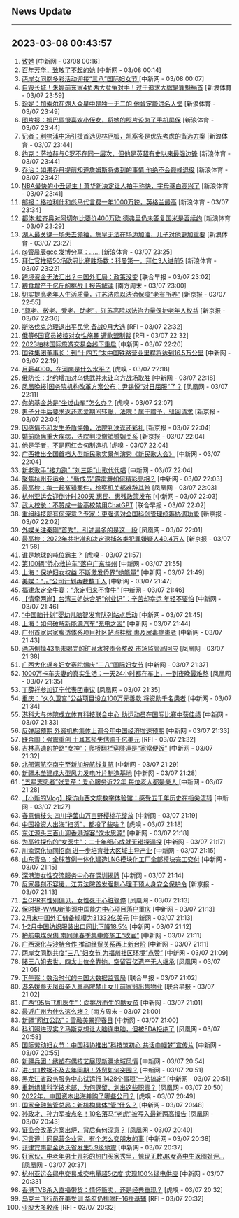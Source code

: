 ## News Update
---
2023-03-08 00:43:57
---
1. <a target="_blank" href="http://www.chinanews.com//chuangyi/2023/03-08/9967410.shtml">致她</a> [中新网 - 03/08 00:16]
2. <a target="_blank" href="http://www.chinanews.com//shipin/cns/2023/03-08/news953254.shtml">百年芳华，致敬了不起的她</a> [中新网 - 03/08 00:14]
3. <a target="_blank" href="http://www.chinanews.com//shipin/cns-d/2023/03-08/news953252.shtml">两岸女同胞多彩活动迎接“三八”国际妇女节 </a> [中新网 - 03/08 00:07]
4. <a target="_blank" href="https://k.sina.cn/article_3181157500_mbd9c9c7c00101muuo.html?from=sports&subch=vollyball">自毁长城！朱婷前东家4负两大竞争对手！过于追求大牌是罪魁祸首</a> [新浪体育 - 03/07 23:59]
5. <a target="_blank" href="https://k.sina.cn/article_2018499075_784fda0302001m12f.html?from=sports&subch=osport">珍妮：加索尔在湖人众星中是独一无二的 他肯定能进名人堂</a> [新浪体育 - 03/07 23:49]
6. <a target="_blank" href="https://k.sina.cn/article_2018499075_784fda0302001m12d.html?from=sports&subch=osport">图片报：姆巴佩很喜欢小侄女，将她的照片设为了手机屏保</a> [新浪体育 - 03/07 23:44]
7. <a target="_blank" href="https://k.sina.cn/article_2018499075_784fda0302001m12b.html?from=sports&subch=osport">记者：利物浦中场引援首选贝林厄姆，凯塞多是优先考虑的备选方案</a> [新浪体育 - 03/07 23:44]
8. <a target="_blank" href="https://k.sina.cn/article_2018499075_784fda0302001m12c.html?from=sports&subch=osport">约克：萨拉赫与C罗不在同一层次，但他是英超有史以来最强边锋</a> [新浪体育 - 03/07 23:44]
9. <a target="_blank" href="https://k.sina.cn/article_2018499075_784fda0302001m12a.html?from=sports&subch=osport">乔治：如果乔丹提前知道詹姆斯将做到的事情 他绝不会巅峰退役</a> [新浪体育 - 03/07 23:42]
10. <a target="_blank" href="https://k.sina.cn/article_6343937101_17a20cc4d027013cun.html?from=sports&subch=osport">NBA最快的小丑诞生！萧华新决定让人拍手称快，字母哥白高兴了</a> [新浪体育 - 03/07 23:41]
11. <a target="_blank" href="https://k.sina.cn/article_1698513182_653d411e04001dmb0.html?from=sports&subch=osport">邮报：格拉利什和彪马代言费一年1000万镑，英格兰最高</a> [新浪体育 - 03/07 23:34]
12. <a target="_blank" href="https://k.sina.cn/article_2018499075_784fda0302001m124.html?from=sports&subch=osport">都体:拉齐奥对阿切尔比要价400万欧  德弗里仍未答复国米是否续约</a> [新浪体育 - 03/07 23:29]
13. <a target="_blank" href="https://k.sina.cn/article_6343937101_17a20cc4d001013cuf.html?from=sports&subch=nba">湖人最关键一场失去领袖，詹皇无法在场边加油，儿子对他更加重要</a> [新浪体育 - 03/07 23:27]
14. <a target="_blank" href="https://k.sina.cn/article_6320391439_178b9850f04000z7t5.html?from=sports&subch=osport">️@管晨辰gcc 发博分享：……</a> [新浪体育 - 03/07 23:25]
15. <a target="_blank" href="https://k.sina.cn/article_2018499075_784fda0302001m122.html?from=sports&subch=osport">拜仁官推晒50场欧冠比赛胜场数：科曼第一，拜仁3人进前5</a> [新浪体育 - 03/07 23:22]
16. <a target="_blank" href="https://www.zaobao.com/realtime/china/story20230307-1370101">跨境资金无法汇出？中国外汇局：政策没变</a> [联合早报 - 03/07 23:02]
17. <a target="_blank" href="http://www.infzm.com/contents/244843">粮食增产千亿斤的挑战丨报告解读</a> [南方周末 - 03/07 23:00]
18. <a target="_blank" href="https://www.bjnews.com.cn/detail-1678200987168029.html">切实提高老年人生活质量，江苏法院以法治保障“老有所养”</a> [新京报 - 03/07 22:55]
19. <a target="_blank" href="https://www.bjnews.com.cn/detail-1678200894169335.html">“尊老、敬老、爱老、助老”，江苏高院以法治力量保护老年人权益</a> [新京报 - 03/07 22:36]
20. <a target="_blank" href="https://www.rfi.fr/cn/%E5%9B%BD%E9%99%85%E6%8A%A5%E9%81%93/20230307-%E4%BC%8A%E6%9C%97%E5%AD%A6%E6%A0%A1%E7%96%91%E9%81%AD%E6%AF%92%E6%B0%94%E6%94%BB%E5%87%BB-%E5%BD%93%E5%B1%80%E9%A6%96%E5%BA%A6%E9%80%AE%E4%BA%BA">斯洛伐克总理退出平民党 备战9月大选</a> [RFI - 03/07 22:32]
21. <a target="_blank" href="https://www.rfi.fr/cn/%E5%9B%BD%E9%99%85%E6%8A%A5%E9%81%93/20230307-%E7%96%91%E4%BC%BC%E4%B9%8C%E5%85%8B%E5%85%B0%E6%88%98%E4%BF%98%E9%81%87%E5%AE%B3%E5%BD%B1%E7%89%87%E7%96%AF%E4%BC%A0-%E4%B9%8C%E5%86%9B%E6%96%B9%E7%A7%B0%E5%B7%B2%E7%A1%AE%E8%AE%A4%E8%BA%AB%E5%88%86">俄等6国官员被控对女性施暴 遭欧盟制裁</a> [RFI - 03/07 22:32]
22. <a target="_blank" href="http://www.chinanews.com//gj/2023/03-07/9967390.shtml">2023柏林国际旅游交易会线下重启</a> [中新网 - 03/07 22:20]
23. <a target="_blank" href="http://www.chinanews.com//cj/2023/03-07/9967391.shtml">国铁集团董事长：到“十四五”末中国铁路营业里程将达到16.5万公里</a> [中新网 - 03/07 22:19]
24. <a target="_blank" href="https://www.huxiu.com/article/814109.html">月薪4000，在河南是什么水平？</a> [虎嗅 - 03/07 22:18]
25. <a target="_blank" href="http://www.chinanews.com//gj/2023/03-07/9967384.shtml">俄防长：北约增加对乌供武并未让乌方战场取胜</a> [中新网 - 03/07 22:18]
26. <a target="_blank" href="https://news.ifeng.com/c/8Nxy87N1zS7">凤凰晚报|国务院机构改革方案公布；尹锡悦“对日屈服”了？</a> [凤凰网 - 03/07 22:11]
27. <a target="_blank" href="https://www.huxiu.com/article/814027.html">你的基金总是“坐过山车”怎么办？</a> [虎嗅 - 03/07 22:07]
28. <a target="_blank" href="https://www.bjnews.com.cn/detail-1678197893168026.html">男子分手后要求返还恋爱期间转账，法院：属于赠予，驳回请求</a> [新京报 - 03/07 22:04]
29. <a target="_blank" href="https://www.bjnews.com.cn/detail-1678197890168025.html">因感情不和发生矛盾悔婚，法院判决返还彩礼</a> [新京报 - 03/07 22:04]
30. <a target="_blank" href="https://www.bjnews.com.cn/detail-1678197887169332.html">婚前隐瞒重大疾病，法院判决撤销婚姻关系</a> [新京报 - 03/07 22:04]
31. <a target="_blank" href="https://www.huxiu.com/article/813458.html">他是学者，不是网红金句制造机</a> [虎嗅 - 03/07 22:04]
32. <a target="_blank" href="http://www.chinanews.com//cul/2023/03-07/9967375.shtml">广西推出全国首档大型新民歌实景创演秀《新民歌大会》</a> [中新网 - 03/07 22:04]
33. <a target="_blank" href="http://www.chinanews.com//cul/2023/03-07/9967378.shtml">新老歌手“接力跑” “刘三姐”山歌代代唱</a> [中新网 - 03/07 22:04]
34. <a target="_blank" href="http://www.chinanews.com//ty/2023/03-07/9967337.shtml">聚焦杭州亚运会：“新成员”霹雳舞如何精彩亮相？</a> [中新网 - 03/07 22:03]
35. <a target="_blank" href="https://news.ifeng.com/c/8Ny5SAiVHfe">最高检：每一起冤错案件，检察机关都难辞其咎</a> [凤凰网 - 03/07 22:03]
36. <a target="_blank" href="http://www.chinanews.com//ty/2023/03-07/9967329.shtml">杭州亚运会迎倒计时200天 惠民、惠残政策发布</a> [中新网 - 03/07 22:03]
37. <a target="_blank" href="https://www.zaobao.com/realtime/china/story20230307-1370097">武大校长：不赞成一些高校禁用ChatGPT</a> [联合早报 - 03/07 22:02]
38. <a target="_blank" href="https://www.bjnews.com.cn/detail-167819621114384.html">重组科技部有何深意？专家：更强调对全国科创管理统筹协调功能</a> [新京报 - 03/07 22:02]
39. <a target="_blank" href="https://news.ifeng.com/c/8Ny5SAiVHgg">外媒关注秦刚“首秀”，引述最多的是这一段</a> [凤凰网 - 03/07 22:01]
40. <a target="_blank" href="https://www.bjnews.com.cn/detail-167819458414365.html">最高检：2022年共批准和决定逮捕各类犯罪嫌疑人49.4万人</a> [新京报 - 03/07 21:58]
41. <a target="_blank" href="https://www.huxiu.com/article/814024.html">谁是地球的吨位霸主？</a> [虎嗅 - 03/07 21:57]
42. <a target="_blank" href="http://www.chinanews.com//hr/2023/03-07/9967356.shtml">第100辆“侨心救护车”落户广东梅州</a> [中新网 - 03/07 21:55]
43. <a target="_blank" href="http://www.chinanews.com//hr/2023/03-07/9967312.shtml">上海：保护妇女权益 不断激发侨界“她能量”</a> [中新网 - 03/07 21:49]
44. <a target="_blank" href="http://www.chinanews.com//gj/2023/03-07/9967382.shtml">美媒：“元”公司计划再裁数千人</a> [中新网 - 03/07 21:47]
45. <a target="_blank" href="http://www.chinanews.com//sh/shipin/cns-d/2023/03-07/news953248.shtml">福建永定全牛宴：“永定归来不食牛”</a> [中新网 - 03/07 21:46]
46. <a target="_blank" href="http://www.chinanews.com//shipin/cns/2023/03-07/news953247.shtml">【情牵两岸】台湾三姐妹合肥“创业记”：辛苦却幸运 年轻不要怕</a> [中新网 - 03/07 21:46]
47. <a target="_blank" href="http://www.chinanews.com//sh/2023/03-07/9967377.shtml">“中国脑计划”婴幼儿脑智发育队列站点启动</a> [中新网 - 03/07 21:45]
48. <a target="_blank" href="http://www.chinanews.com//cj/2023/03-07/9967374.shtml">上海：如何破解新能源汽车“充电之困”</a> [中新网 - 03/07 21:44]
49. <a target="_blank" href="http://www.chinanews.com//sh/2023/03-07/9967373.shtml">广州首家居家腹透体系项目社区站点挂牌 惠及尿毒症患者</a> [中新网 - 03/07 21:43]
50. <a target="_blank" href="https://news.ifeng.com/c/8Ny5CwvfmjL">酒店倒掉43瓶未喝完的矿泉水被责令整改 市场监管局回应</a> [凤凰网 - 03/07 21:38]
51. <a target="_blank" href="http://www.chinanews.com//tp/2023/03-07/9967365.shtml">广西大化瑶乡妇女赛陀螺庆“三八”国际妇女节</a> [中新网 - 03/07 21:37]
52. <a target="_blank" href="https://news.ifeng.com/c/8Ny3Z9B9UIe">1000万卡车夫妻的真实生活：一天24小时都在车上，一到夜晚最难熬</a> [凤凰网 - 03/07 21:35]
53. <a target="_blank" href="https://news.ifeng.com/c/8Ny3Z9B9UHz">丁薛祥参加辽宁代表团审议</a> [凤凰网 - 03/07 21:35]
54. <a target="_blank" href="http://www.chinanews.com//sh/2023/03-07/9967368.shtml">重庆：“久久卫宫”公益项目设立100万元善款 将资助千名患者</a> [中新网 - 03/07 21:34]
55. <a target="_blank" href="http://www.chinanews.com//dwq/2023/03-07/9967366.shtml">港科大与体院成立体育科技联合中心 助运动员在国际比赛中获佳绩</a> [中新网 - 03/07 21:33]
56. <a target="_blank" href="http://www.chinanews.com//cj/2023/03-07/9967369.shtml">反弹超预期 外资机构集体上调今年中国经济增速预期</a> [中新网 - 03/07 21:33]
57. <a target="_blank" href="https://www.rfi.fr/cn/%E5%9B%BD%E9%99%85%E6%8A%A5%E9%81%93/20230307-%E4%BF%84%E4%BE%A6%E5%AF%9F%E6%9C%BA%E5%9C%A8%E5%A2%83%E5%86%85%E9%81%AD%E7%82%B8-%E7%99%BD%E4%BF%84%E6%80%BB%E7%BB%9F-%E5%B7%B2%E9%80%AE%E6%8D%9520%E4%BD%99%E5%90%8D%E5%85%B1%E7%8A%AF">联合国：强震重创 土耳其损失估逾千亿美元</a> [RFI - 03/07 21:32]
58. <a target="_blank" href="http://www.chinanews.com//sh/2023/03-07/9967363.shtml">吉林高速的护路“女神”：爬桥翻栏穿隧道是“家常便饭”</a> [中新网 - 03/07 21:32]
59. <a target="_blank" href="http://www.chinanews.com//cj/2023/03-07/9967357.shtml">北部湾航空南宁至新加坡航线复航</a> [中新网 - 03/07 21:29]
60. <a target="_blank" href="http://www.chinanews.com//cj/2023/03-07/9967353.shtml">新疆木垒建成大型风力发电叶片制造基地</a> [中新网 - 03/07 21:28]
61. <a target="_blank" href="http://www.chinanews.com//sh/shipin/cns/2023/03-07/news953245.shtml">“五星志愿者”张爱芹：爱心服务近22年 每位老人都是亲人 </a> [中新网 - 03/07 21:28]
62. <a target="_blank" href="http://www.chinanews.com//cul/shipin/cns/2023/03-07/news953244.shtml">【小新的Vlog】探访山西文旅数字体验馆：感受五千年历史在指尖流转</a> [中新网 - 03/07 21:27]
63. <a target="_blank" href="http://www.chinanews.com//shipin/cns-d/2023/03-07/news953239.shtml">春意俏枝头 四川华蓥山万亩野樱桃花绽放</a> [中新网 - 03/07 21:19]
64. <a target="_blank" href="https://www.huxiu.com/article/813675.html">中国投资人出海“扫货”，都投了些啥？</a> [虎嗅 - 03/07 21:18]
65. <a target="_blank" href="http://www.chinanews.com//ga/shipin/cns-d/2023/03-07/news953240.shtml">东江源头三百山迎香港游客“饮水思源”</a> [中新网 - 03/07 21:18]
66. <a target="_blank" href="http://www.chinanews.com//shipin/cns/2023/03-07/news953241.shtml">为高铁探伤的“女医生”：二十年细心成就无错探漏探</a> [中新网 - 03/07 21:17]
67. <a target="_blank" href="http://www.chinanews.com//cj/2023/03-07/9967344.shtml">川渝深化协同招商 进一步培育壮大区域主导产业</a> [中新网 - 03/07 21:15]
68. <a target="_blank" href="http://www.chinanews.com//cj/shipin/cns-d/2023/03-07/news953242.shtml">山东青岛：全球首例一体化建造LNG模块化工厂全部模块完工交付</a> [中新网 - 03/07 21:15]
69. <a target="_blank" href="http://www.chinanews.com//dwq/2023/03-07/9967347.shtml">深港澳女性交流服务中心在深圳揭牌</a> [中新网 - 03/07 21:14]
70. <a target="_blank" href="https://www.bjnews.com.cn/detail-1678195309169325.html">反家暴刻不容缓，江苏法院首发强制心理干预人身安全保护令</a> [新京报 - 03/07 21:13]
71. <a target="_blank" href="https://news.ifeng.com/c/8Ny1VxFpO2T">当CPR有性别偏见，女性死于心脏骤停</a> [凤凰网 - 03/07 21:13]
72. <a target="_blank" href="http://www.chinanews.com//cj/2023/03-07/9967333.shtml">保时捷-WMU新能源中国能力中心项目落户重庆</a> [中新网 - 03/07 21:13]
73. <a target="_blank" href="http://www.chinanews.com//cj/2023/03-07/9967340.shtml">2月末中国外汇储备规模为31332亿美元</a> [中新网 - 03/07 21:13]
74. <a target="_blank" href="http://www.chinanews.com//cj/2023/03-07/9967332.shtml">1-2月中国纺织服装出口同比下降18.5%</a> [中新网 - 03/07 21:12]
75. <a target="_blank" href="http://www.chinanews.com//cj/2023/03-07/9967330.shtml">护航电煤保供 南同蒲春季集中修施工“收官”</a> [中新网 - 03/07 21:11]
76. <a target="_blank" href="http://www.chinanews.com//cj/2023/03-07/9967326.shtml">广西深化与沙特合作 推动经贸关系再上新台阶</a> [中新网 - 03/07 21:11]
77. <a target="_blank" href="http://www.chinanews.com//gn/2023/03-07/9967343.shtml">两岸女同胞共度“三八”妇女节 为福州社区环境“点赞”</a> [中新网 - 03/07 21:09]
78. <a target="_blank" href="https://news.ifeng.com/c/8Ny1UXSfQjB">赌王八姐去世，四太上位全靠她，空留百亿遗产无人继承</a> [凤凰网 - 03/07 21:05]
79. <a target="_blank" href="https://www.zaobao.com/realtime/china/story20230307-1370264">下午察：数治时代的中国大数据监管局</a> [联合早报 - 03/07 21:02]
80. <a target="_blank" href="https://www.zaobao.com/realtime/china/story20230307-1370110">港名媛蔡天凤母亲入禀高院禁止女儿前家翁出售物业</a> [联合早报 - 03/07 21:02]
81. <a target="_blank" href="http://www.chinanews.com//sh/2023/03-07/9967336.shtml">广西“95后飞机医生”：向挑战而生的酷女孩</a> [中新网 - 03/07 21:01]
82. <a target="_blank" href="http://www.infzm.com/contents/244840">最近广州为什么这么堵？</a> [南方周末 - 03/07 21:00]
83. <a target="_blank" href="http://www.chinanews.com//tp/2023/03-07/9967328.shtml">新疆“网红公路”：雪融美景迎春日</a> [中新网 - 03/07 21:00]
84. <a target="_blank" href="https://news.ifeng.com/c/8Ny1CriTlaY">科幻照进现实？马斯克想让大脑连电脑，但被FDA拒绝了</a> [凤凰网 - 03/07 20:58]
85. <a target="_blank" href="http://www.chinanews.com//gn/shipin/cns-d/2023/03-07/news953237.shtml">国际劳动妇女节：中国科协推出“科技筑初心 共话巾帼梦”宣传片</a> [中新网 - 03/07 20:55]
86. <a target="_blank" href="http://www.chinanews.com//sh/shipin/cns-d/2023/03-07/news953235.shtml">新疆兵团：绣塑布偶技艺展现新疆地域风情</a> [中新网 - 03/07 20:54]
87. <a target="_blank" href="http://www.chinanews.com//gsztc/2023/03-07/9967318.shtml">进出口数据不及去年同期！外贸如何突围？</a> [中新网 - 03/07 20:51]
88. <a target="_blank" href="http://www.chinanews.com//sh/shipin/cns/2023/03-07/news953233.shtml">黑龙江省政务服务中心试运行 1428个事项“一站搞定”</a> [中新网 - 03/07 20:51]
89. <a target="_blank" href="https://news.ifeng.com/c/8Ny5Mk2p2Y2">重新组建科学技术部，为何保留、划出这些职责？</a> [凤凰网 - 03/07 20:50]
90. <a target="_blank" href="https://www.huxiu.com/article/813676.html">2022年，中国资本出海并购了哪些公司？</a> [虎嗅 - 03/07 20:49]
91. <a target="_blank" href="http://www.chinanews.com//gsztc/2023/03-07/9967316.shtml">国家金融监管总局：新机构具体“管”什么？</a> [中新网 - 03/07 20:48]
92. <a target="_blank" href="https://news.ifeng.com/c/8NxzU4FJlin">孙政才、孙力军被点名！10名落马“老虎”被写入最新两高报告</a> [凤凰网 - 03/07 20:43]
93. <a target="_blank" href="https://news.ifeng.com/c/8NxzU4FJlhd">证监会改革方案出炉，背后有何深意？</a> [凤凰网 - 03/07 20:40]
94. <a target="_blank" href="http://www.chinanews.com//gn/2023/03-07/9967313.shtml">习言道｜同民营企业家，有个怎么交朋友的事</a> [中新网 - 03/07 20:38]
95. <a target="_blank" href="http://www.chinanews.com//gj/2023/03-07/9967294.shtml">菲律宾南部金达沃省发生5.9级地震</a> [中新网 - 03/07 20:37]
96. <a target="_blank" href="https://news.ifeng.com/c/8NxzU4FJlg7">好家伙，中老年男士开衫的热门买家秀里，惊现无数JK女高中生返图好评…</a> [凤凰网 - 03/07 20:37]
97. <a target="_blank" href="http://www.chinanews.com//cj/2023/03-07/9967310.shtml">杭州亚运会绿电交易成交电量超5亿度 实现100%绿电供应</a> [中新网 - 03/07 20:33]
98. <a target="_blank" href="https://www.huxiu.com/article/813898.html">香港TVB杀入直播带货：情怀贩卖，还是经典重现？</a> [虎嗅 - 03/07 20:32]
99. <a target="_blank" href="https://www.rfi.fr/cn/%E5%9B%BD%E9%99%85%E6%8A%A5%E9%81%93/20230307-%E5%8D%B0%E5%B0%BC%E5%9C%9F%E7%9F%B3%E6%B5%81%E6%95%91%E6%8F%B4%E5%9B%B0%E9%9A%BE-%E6%AD%BB%E4%BA%A1%E4%BA%BA%E6%95%B0%E6%81%90%E6%94%80%E5%8D%87">乌克兰飞行员在美受训 华府仍排除F-16援基辅</a> [RFI - 03/07 20:32]
100. <a target="_blank" href="https://www.rfi.fr/cn/%E5%9B%BD%E9%99%85%E6%8A%A5%E9%81%93/20230307-%E5%85%A8%E7%90%83%E7%BB%8F%E6%B5%8E%E5%A4%8D%E8%8B%8F-%E7%BE%8E%E5%9B%BD%E5%90%81%E5%85%A8%E7%90%83%E5%8E%9F%E6%B2%B9%E5%A2%9E%E4%BA%A7">亚股大多收涨</a> [RFI - 03/07 20:32]
